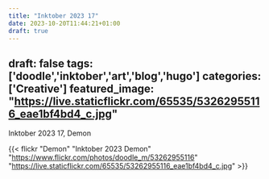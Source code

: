```yaml
---
title: "Inktober 2023 17"
date: 2023-10-20T11:44:21+01:00
draft: true
---
```

draft: false
tags: ['doodle','inktober','art','blog','hugo']
categories: ['Creative']
featured_image: "https://live.staticflickr.com/65535/53262955116_eae1bf4bd4_c.jpg"
---

Inktober 2023 17, Demon


{{< flickr "Demon"
           "Inktober 2023 Demon"
           "https://www.flickr.com/photos/doodle_m/53262955116"
           "https://live.staticflickr.com/65535/53262955116_eae1bf4bd4_c.jpg" >}}


